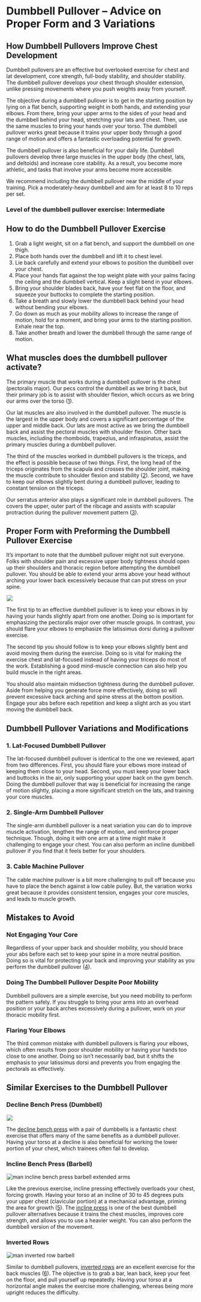 # Dumbbell Pullover – Advice on Proper Form and 3 Variations

## How Dumbbell Pullovers Improve Chest Development 

Dumbbell pullovers are an effective but overlooked exercise for chest and lat development, core strength, full-body stability, and shoulder stability. The dumbbell pullover develops your chest through shoulder extension, unlike pressing movements where you push weights away from yourself. 

The objective during a dumbbell pullover is to get in the starting position by lying on a flat bench, supporting weight in both hands, and extending your elbows. From there, bring your upper arms to the sides of your head and the dumbbell behind your head, stretching your lats and chest. Then, use the same muscles to bring your hands over your torso. The dumbbell pullover works great because it trains your upper body through a good range of motion and offers a fantastic overloading potential for growth. 

The dumbbell pullover is also beneficial for your daily life. Dumbbell pullovers develop three large muscles in the upper body (the chest, lats, and deltoids) and increase core stability. As a result, you become more athletic, and tasks that involve your arms become more accessible.

We recommend including the dumbbell pullover near the middle of your training. Pick a moderately-heavy dumbbell and aim for at least 8 to 10 reps per set.

### Level of the dumbbell pullover exercise: Intermediate

## How to do the Dumbbell Pullover Exercise

  1. Grab a light weight, sit on a flat bench, and support the dumbbell on one thigh.
  2. Place both hands over the dumbbell and lift it to chest level.
  3. Lie back carefully and extend your elbows to position the dumbbell over your chest. 
  4. Place your hands flat against the top weight plate with your palms facing the ceiling and the dumbbell vertical. Keep a slight bend in your elbows.
  5. Bring your shoulder blades back, have your feet flat on the floor, and squeeze your buttocks to complete the starting position.
  6. Take a breath and slowly lower the dumbbell back behind your head without bending your elbows.
  7. Go down as much as your mobility allows to increase the range of motion, hold for a moment, and bring your arms to the starting position. Exhale near the top.
  8. Take another breath and lower the dumbbell through the same range of motion.

## What muscles does the dumbbell pullover activate?

The primary muscle that works during a dumbbell pullover is the chest (pectoralis major). Our pecs control the dumbbell as we bring it back, but their primary job is to assist with shoulder flexion, which occurs as we bring our arms over the torso ([1](https://www.ncbi.nlm.nih.gov/books/NBK545241/)).

Our lat muscles are also involved in the dumbbell pullover. The muscle is the largest in the upper body and covers a significant percentage of the upper and middle back. Our lats are most active as we bring the dumbbell back and assist the pectoral muscles with shoulder flexion. Other back muscles, including the rhomboids, trapezius, and infraspinatus, assist the primary muscles during a dumbbell pullover.

The third of the muscles worked in dumbbell pullovers is the triceps, and the effect is possible because of two things. First, the long head of the triceps originates from the scapula and crosses the shoulder joint, making the muscle contribute to shoulder flexion and stability ([2](https://www.ncbi.nlm.nih.gov/books/NBK536996/)). Second, we have to keep our elbows slightly bent during a dumbbell pullover, leading to constant tension on the triceps.

Our serratus anterior also plays a significant role in dumbbell pullovers. The covers the upper, outer part of the ribcage and assists with scapular protraction during the pullover movement pattern ([3](https://www.ncbi.nlm.nih.gov/books/NBK531457/)).

## Proper Form with Preforming the Dumbbell Pullover Exercise

It’s important to note that the dumbbell pullover might not suit everyone. Folks with shoulder pain and excessive upper body tightness should open up their shoulders and thoracic region before attempting the dumbbell pullover. You should be able to extend your arms above your head without arching your lower back excessively because that can put stress on your spine. 

![](data:image/gif;base64,R0lGODlhAQABAAAAACH5BAEKAAEALAAAAAABAAEAAAICTAEAOw==)![](https://www.hevyapp.com/wp-content/uploads/DSC03348-1024x574.jpg)

The first tip to an effective dumbbell pullover is to keep your elbows in by having your hands slightly apart from one another. Doing so is important for emphasizing the pectoralis major over other muscle groups. In contrast, you should flare your elbows to emphasize the latissimus dorsi during a pullover exercise.

The second tip you should follow is to keep your elbows slightly bent and avoid moving them during the exercise. Doing so is vital for making the exercise chest and lat-focused instead of having your triceps do most of the work. Establishing a good mind-muscle connection can also help you build muscle in the right areas.

You should also maintain midsection tightness during the dumbbell pullover. Aside from helping you generate force more effectively, doing so will prevent excessive back arching and spine stress at the bottom position. Engage your abs before each repetition and keep a slight arch as you start moving the dumbbell back.

## Dumbbell Pullover Variations and Modifications

### 1\. Lat-Focused Dumbbell Pullover

The lat-focused dumbbell pullover is identical to the one we reviewed, apart from two differences. First, you should flare your elbows more instead of keeping them close to your head. Second, you must keep your lower back and buttocks in the air, only supporting your upper back on the gym bench. Doing the dumbbell pullover that way is beneficial for increasing the range of motion slightly, placing a more significant stretch on the lats, and training your core muscles.

### 2\. Single-Arm Dumbbell Pullover

The single-arm dumbbell pullover is a neat variation you can do to improve muscle activation, lengthen the range of motion, and reinforce proper technique. Though, doing it with one arm at a time might make it challenging to engage your chest. You can also perform an incline dumbbell pullover if you find that it feels better for your shoulders.

### 3\. Cable Machine Pullover

The cable machine pullover is a bit more challenging to pull off because you have to place the bench against a low cable pulley. But, the variation works great because it provides consistent tension, engages your core muscles, and leads to muscle growth.

## Mistakes to Avoid

### Not Engaging Your Core

Regardless of your upper back and shoulder mobility, you should brace your abs before each set to keep your spine in a more neutral position. Doing so is vital for protecting your back and improving your stability as you perform the dumbbell pullover ([4](https://pubmed.ncbi.nlm.nih.gov/24427426/)).

### Doing The Dumbbell Pullover Despite Poor Mobility

Dumbbell pullovers are a simple exercise, but you need mobility to perform the pattern safely. If you struggle to bring your arms into an overhead position or your back arches excessively during a pullover, work on your thoracic mobility first.

### Flaring Your Elbows

The third common mistake with dumbbell pullovers is flaring your elbows, which often results from poor shoulder mobility or having your hands too close to one another. Doing so isn’t necessarily bad, but it shifts the emphasis to your latissimus dorsi and prevents you from engaging the pectorals as effectively.

## Similar Exercises to the Dumbbell Pullover

### Decline Bench Press (Dumbbell)

![](data:image/gif;base64,R0lGODlhAQABAAAAACH5BAEKAAEALAAAAAABAAEAAAICTAEAOw==)![](https://www.hevyapp.com/wp-content/uploads/03011201-Dumbbell-Decline-Bench-Press_Chest.jpg)

The [decline bench press](https://www.hevyapp.com/exercises/how-to-decline-bench-press-dumbbell/) with a pair of dumbbells is a fantastic chest exercise that offers many of the same benefits as a dumbbell pullover. Having your torso at a decline is also beneficial for working the lower portion of your chest, which trainees often fail to develop.

### Incline Bench Press (Barbell)

![man incline bench press barbell extended arms](data:image/gif;base64,R0lGODlhAQABAAAAACH5BAEKAAEALAAAAAABAAEAAAICTAEAOw==)![man incline bench press barbell extended arms](https://www.hevyapp.com/wp-content/uploads/DSC04207-1024x749.jpg)

Like the previous exercise, incline pressing effectively overloads your chest, forcing growth. Having your torso at an incline of 30 to 45 degrees puts your upper chest (clavicular portion) at a mechanical advantage, priming the area for growth ([5](https://www.ncbi.nlm.nih.gov/pmc/articles/PMC7579505/)). The [incline press](https://www.hevyapp.com/exercises/how-to-incline-bench-press-barbell/) is one of the best dumbbell pullover alternatives because it trains the chest muscles, improves core strength, and allows you to use a heavier weight. You can also perform the dumbbell version of the movement.

### Inverted Rows

![man inverted row barbell](data:image/gif;base64,R0lGODlhAQABAAAAACH5BAEKAAEALAAAAAABAAEAAAICTAEAOw==)![man inverted row barbell](https://www.hevyapp.com/wp-content/uploads/DSC04217-1024x626.jpg)

Similar to dumbbell pullovers, [inverted rows](https://www.hevyapp.com/exercises/how-to-inverted-row/) are an excellent exercise for the back muscles ([6](https://pubmed.ncbi.nlm.nih.gov/19197209/)). The objective is to grab a bar, lean back, keep your feet on the floor, and pull yourself up repeatedly. Having your torso at a horizontal angle makes the exercise more challenging, whereas being more upright reduces the difficulty.